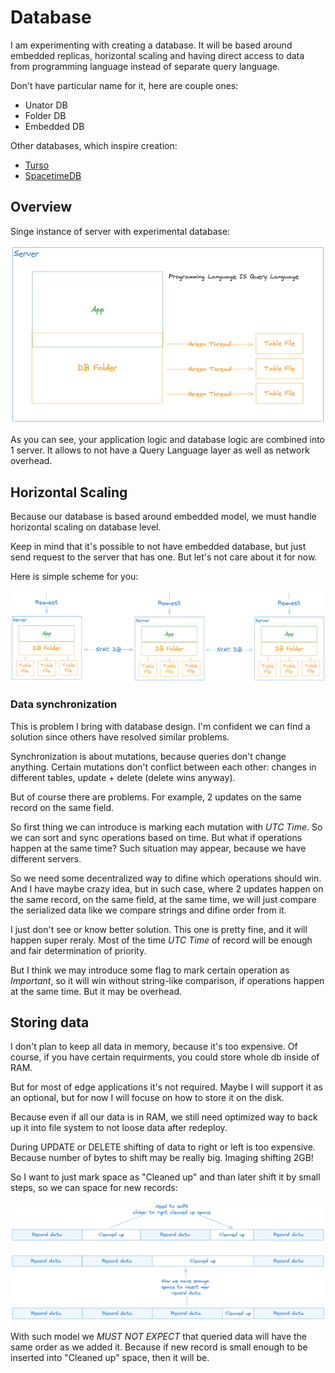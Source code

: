# Database

I am experimenting with creating a database. It will be based around embedded
replicas, horizontal scaling and having direct access to data from programming
language instead of separate query language.

Don't have particular name for it, here are couple ones:

- Unator DB
- Folder DB
- Embedded DB

Other databases, which inspire creation:

- [Turso](https://turso.tech/)
- [SpacetimeDB](https://spacetimedb.com/)

## Overview

Singe instance of server with experimental database:

![Instance of server](../media/instance.png)

As you can see, your application logic and database logic are combined into 1
server. It allows to not have a Query Language layer as well as network overhead.

## Horizontal Scaling

Because our database is based around embedded model, we must handle horizontal
scaling on database level.

Keep in mind that it's possible to not have embedded database, but just send
request to the server that has one. But let's not care about it for now.

Here is simple scheme for you:

![Many instances](../media/many-instances.png)

### Data synchronization

This is problem I bring with database design. I'm confident we can find a
solution since others have resolved similar problems.

Synchronization is about mutations, because queries don't change anything.
Certain mutations don't conflict between each other: changes in different tables,
update + delete (delete wins anyway).

But of course there are problems. For example, 2 updates on the same record
on the same field.

So first thing we can introduce is marking each mutation with _UTC Time_. So
we can sort and sync operations based on time. But what if operations happen
at the same time? Such situation may appear, because we have different servers.

So we need some decentralized way to difine which operations should win. And I
have maybe crazy idea, but in such case, where 2 updates happen on the same
record, on the same field, at the same time, we will just compare the serialized
data like we compare strings and difine order from it.

I just don't see or know better solution. This one is pretty fine, and it will
happen super reraly. Most of the time _UTC Time_ of record will be enough and
fair determination of priority.

But I think we may introduce some flag to mark certain operation as _Important_,
so it will win without string-like comparison, if operations happen at the same
time. But it may be overhead.

## Storing data

I don't plan to keep all data in memory, because it's too expensive.
Of course, if you have certain requirments, you could store whole db
inside of RAM.

But for most of edge applications it's not required. Maybe I will support it
as an optional, but for now I will focuse on how to store it on the disk.

Because even if all our data is in RAM, we still need optimized way to
back up it into file system to not loose data after redeploy.

During UPDATE or DELETE shifting of data to right or left is too expensive.
Because number of bytes to shift may be really big. Imaging shifting 2GB!

So I want to just mark space as "Cleaned up" and than later shift it by small
steps, so we can space for new records:

![Inserting new record](../media/storing-data.png)

With such model we _MUST NOT EXPECT_ that queried data will have the same order
as we added it. Because if new record is small enough to be inserted into
"Cleaned up" space, then it will be.
